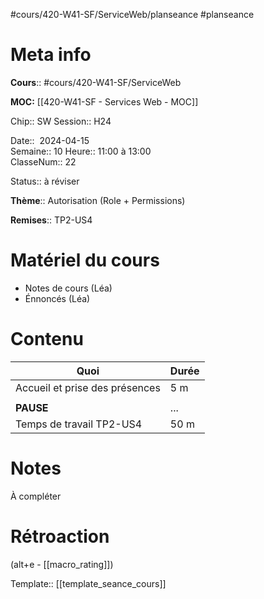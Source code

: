 #cours/420-W41-SF/ServiceWeb/planseance #planseance
# Meta info

**Cours**:: #cours/420-W41-SF/ServiceWeb 

**MOC:** [[420-W41-SF - Services Web - MOC]]

Chip::  <span class="chip cours-2">SW</span> 
Session:: H24

Date::  2024-04-15  
Semaine:: 10
Heure:: 11:00 à 13:00  
ClasseNum:: 22

Status:: <span class="chip to-review">à réviser</span>

**Thème**:: Autorisation (Role + Permissions)

**Remises**:: TP2-US4

# Matériel du cours
* Notes de cours (Léa)
* Énnoncés (Léa)
# Contenu
| Quoi                           | Durée |
| ------------------------------ | ----- |
| Accueil et prise des présences | 5 m   |
|                                |       |
| **PAUSE**                      | ...   |
| Temps de travail TP2-US4       | 50 m  |
# Notes
À compléter

# Rétroaction
(alt+e - [[macro_rating]])

Template:: [[template_seance_cours]]
